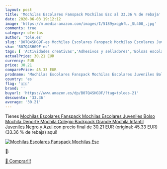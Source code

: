 ```yaml
---
layout: post
title: 'Mochilas Escolares Fanspack Mochilas Esc al 33.36 % de rebaja'
date: 2020-06-03 19:12:12
image: 'https://m.media-amazon.com/images/I/5189yxqghfL._SL400_.jpg'
comments: true
category: ofertas
author: 'tole.es'
slug: 'B07Q4SHG9F-es Mochilas Escolares Fanspack Mochilas Escolares Juveniles...'
sku: 'B07Q4SHG9F-es'
tags: [ 'Actividades creativas','Adhesivos y selladores','Bolsas escolares','Bricolaje y herramientas','Cuchillos de cocina','Equipaje','Ferretería','Hogar y cocina','Juegos de cuchillos de cocina','Juguetes','Juguetes y juegos','Lápices de colores para niños','Material de escritura y dibujo para niños','Mochilas, estuches y sets escolares','Pegamentos instantáneos','Utensilios de cocina','backpack','mochila', ]
actualPrice: 30.21 EUR
currency: EUR
price: 30.21
comparePrice: 45.33 EUR
prodname: 'Mochilas Escolares Fanspack Mochilas Escolares Juveniles Bolso Mochila Deporte Mochila Colegio Backpack Grande Mochila Infantil Juveniles  Negro y Azul '
country: 'es'
flag: '🇪🇸'
brand: ''
buyurl: 'https://www.amazon.es/dp/B07Q4SHG9F/?tag=tolees-21'
descuento: '33.36'
average: '30.21'
---
```


Tienes [Mochilas Escolares Fanspack Mochilas Escolares Juveniles Bolso Mochila Deporte Mochila Colegio Backpack Grande Mochila Infantil Juveniles  Negro y Azul ](https://www.amazon.es/dp/B07Q4SHG9F/?tag=tolees-21) con precio final de  30.21 EUR (original: 45.33 EUR) (33.36 %  de rebaja) aqui!

[![Mochilas Escolares Fanspack Mochilas Esc](https://m.media-amazon.com/images/I/5189yxqghfL._SL400_.jpg)](https://www.amazon.es/dp/B07Q4SHG9F/?tag=tolees-21)

🔎:


[🛒 Comprar!!!](https://www.amazon.es/dp/B07Q4SHG9F/?tag=tolees-21)
